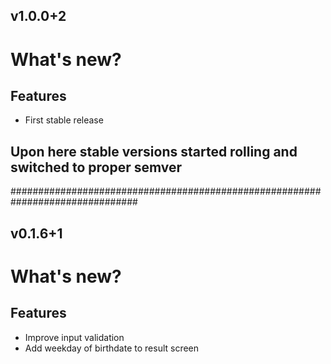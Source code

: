 ## v1.0.0+2
# What's new?

## Features
- First stable release

## Upon here stable versions started rolling and switched to proper semver
###############################################################################

## v0.1.6+1
# What's new?

## Features
- Improve input validation
- Add weekday of birthdate to result screen
